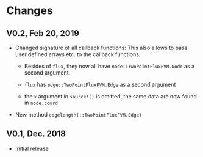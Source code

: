 # Changes


## V0.2, Feb 20, 2019

- Changed signature of all callback functions:
  This also allows to pass user defined arrays etc. to the callback functions.

  - Besides of `flux`, they now all have `node::TwoPointFluxFVM.Node`
    as a second argument.

  - `flux` has `edge::TwoPointFluxFVM.Edge` as a second argument

  - the `x` argument in `source!()` is omitted, the same data
     are now found in `node.coord`


- New method `edgelength(::TwoPointFluxFVM.Edge)`
  
## V0.1, Dec. 2018

- Initial release
